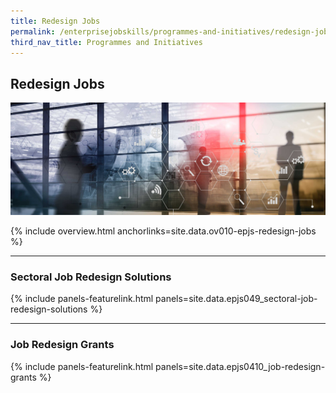 ```yaml
---
title: Redesign Jobs 
permalink: /enterprisejobskills/programmes-and-initiatives/redesign-jobs/
third_nav_title: Programmes and Initiatives
---
```


## Redesign Jobs 

![Redesign Jobs ](/images/epjs/programmes-and-initiatives/redesign-jobs/Redesign-Jobs.jpg)

{% include overview.html anchorlinks=site.data.ov010-epjs-redesign-jobs %}

---
<a name="sectoral-job-redesign-solutions"></a>
### Sectoral Job Redesign Solutions

{% include panels-featurelink.html panels=site.data.epjs049_sectoral-job-redesign-solutions %}

---
<a name="job-redesign-grants"></a>
### Job Redesign Grants

{% include panels-featurelink.html panels=site.data.epjs0410_job-redesign-grants %}


<script src="/jquery/jquery.min.js"></script>
<script src="/jquery/epjs-bp-menu-new-tab.js"></script>